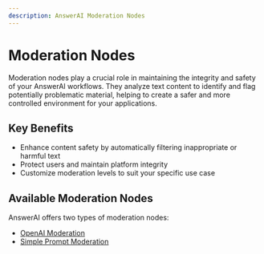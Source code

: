 ```yaml
---
description: AnswerAI Moderation Nodes
---
```


# Moderation Nodes

Moderation nodes play a crucial role in maintaining the integrity and safety of your AnswerAI workflows. They analyze text content to identify and flag potentially problematic material, helping to create a safer and more controlled environment for your applications.

## Key Benefits

- Enhance content safety by automatically filtering inappropriate or harmful text
- Protect users and maintain platform integrity
- Customize moderation levels to suit your specific use case

## Available Moderation Nodes

AnswerAI offers two types of moderation nodes:

- [OpenAI Moderation](openai-moderation.md)
- [Simple Prompt Moderation](simple-prompt-moderation.md)
